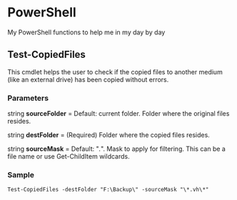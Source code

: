 # PowerShell
My PowerShell functions to help me in my day by day

## Test-CopiedFiles

This cmdlet helps the user to check if the copied files to another medium (like an external drive) has been copied without errors.

### Parameters

string **sourceFolder** = Default: current folder. Folder where the original files resides.

string **destFolder** = (Required) Folder where the copied files resides.

string **sourceMask** = Default: "*.*". Mask to apply for filtering. This can be a file name or use Get-ChildItem wildcards.

### Sample

```
Test-CopiedFiles -destFolder "F:\Backup\" -sourceMask "\*.vh\*"
```

